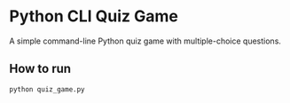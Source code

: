 # Python CLI Quiz Game

A simple command-line Python quiz game with multiple-choice questions.

## How to run

```bash
python quiz_game.py
